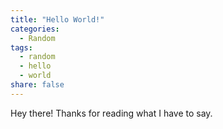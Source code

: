 ```yaml
---
title: "Hello World!"
categories:
  - Random
tags:
  - random
  - hello
  - world
share: false
---
```


Hey there! Thanks for reading what I have to say.
